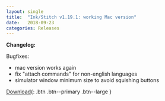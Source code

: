 ```yaml
---
layout: single
title:  "Ink/Stitch v1.19.1: working Mac version"
date:   2018-09-23
categories: Releases
---
```

**Changelog:**

Bugfixes:
* mac version works again
* fix "attach commands" for non-english languages
* simulator window minimum size to avoid squishing buttons

[Download](https://github.com/inkstitch/inkstitch/releases/tag/v1.19.1){: .btn .btn--primary .btn--large }
